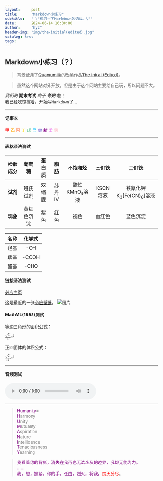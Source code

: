 ```yaml
---
layout:     post
title:      "Markdown小练习"
subtitle:   " \"练习一下Markdown的语法。\""
date:       2024-06-14 16:30:00
author:     "hyz"
header-img: "img/the-initial(edited).jpg"
catalog: true
tags:
---
```


## Markdown小练习（？）
>背景使用了[Quantumilk](https://b23.tv/VN1501A)的改编作品[The Initial (Edited)](https://b23.tv/LZ7VDnM)。

>虽然这个网站对外开放，但是由于这个网站主要给自己玩，所以问题不大。

*我们的* **期末考试** *终于* ***考完*** 啦！<br>
我已经吃饱撑着，开始写`Markdown`了...

---
#### 记事本
<span style="color:red;">甲</span> 
<span style="color:orange;">乙</span> 
<span style="color:coral;">丙</span> 
<span style="color:gold;">丁</span> 
<span style="color:MediumSeaGreen;">戊</span> 
<span style="color:DeepSkyBlue;">己</span> 
<span style="color:SlateBlue;">庚</span> 
<span style="color:purple;">新</span> 
<span style="color:violet;">壬</span> 
<span style="color:pink;">癸</span> 

---

#### 表格语法测试

| **检验成分** |  葡萄糖  | 蛋白质 | 脂肪  |         不饱和烃         |  三价铁   |                   二价铁                   |
| :------: | :---: | :-: | :-: | :------------------: | :----: | :-------------------------------------: |
|  **试剂**  | 班氏试剂  | 双缩脲 | 苏丹Ⅳ | 酸性KMnO<sub>4</sub>溶液 | KSCN溶液 | 铁氰化钾K<sub>3</sub>[Fe(CN)<sub>6</sub>]溶液 |
|  **现象**  | 黄红色沉淀 | 紫色  | 红色  |          褪色          |  血红色   |                  蓝色沉淀                   |

| **名称** | **化学式** |
| :----: | :-----: |
|   羟基   |   -OH   |
|   羧基   |  -COOH  |
|   醛基   |  -CHO   |

#### 链接语法测试

[必应主页](bing.com)<br>

这是最近的一张[必应壁纸](https://peapix.com/bing)。
![图片](https://img.peapix.com/dbc45c6900bb4bca99ad059910dde8c6_UHD.jpg "龙舟池日出，集美区，厦门，中国")

<audio src="https://music.163.com/song/media/outer/url?id=2040870797.mp3"></audio>

#### MathML(1998)测试

等边三角形的面积公式：
<div>
<math xmlns="http://www.w3.org/1998/Math/MathML">
  <mfrac>
    <mrow><msqrt><mn>3</mn></msqrt></mrow>
    <mn>4</mn>
  </mfrac>
  <msup><mi>a</mi><mn>2</mn></msup>
</math>
</div>

正四面体的体积公式：
<div>
<math xmlns="http://www.w3.org/1998/Math/MathML">
  <mfrac>
    <mrow><msqrt><mn>2</mn></msqrt></mrow>
    <mn>12</mn>
  </mfrac>
  <msup><mi>a</mi><mn>3</mn></msup>
</math>
</div>

---

#### 音频测试
<audio controls>
  <source src="https://m701.music.126.net/20250122105931/6e138a286e97e7966443f06deaf42eca/jdymusic/obj/wo3DlMOGwrbDjj7DisKw/35931562633/7ec9/eeb6/f0bc/967644e04568fe2cbed5fe459440638a.mp3?vuutv=L6U8nyAMu6gTunLl0Xl2864klBBJ+K7tbSLXGPwWeLD0e/TApo3OTfRqQyqUu8IY+7dTKJDIh11fPpfK7t1tHNqUWp8/G5o2005NtNme0g0=" type="audio/mpeg">
  您的浏览器不支持 audio 元素。
</audio>

---

> <font color="purple">Humanity</font>=
> <br><font color="purple">H</font><span style="color:grey;">armony</span>
> <br><font color="purple">U</font><span style="color:grey;">nity</span>
> <br><font color="purple">M</font><span style="color:grey;">utuality</span>
> <br><font color="purple">A</font><span style="color:grey;">spiration</span>
> <br><font color="purple">N</font><span style="color:grey;">ature</span>
> <br><font color="purple">I</font><span style="color:grey;">ntelligence</span>
> <br><font color="purple">T</font><span style="color:grey;">enaciousness</span>
> <br><font color="purple">Y</font><span style="color:grey;">earning</span>

><font color = purple>我看着你的背影，消失在我再也无法企及的边界，我却无能为力。</font><br>
><font color = purple>......</font><br>
><font color = purple>我，想，握紧，你的手。任由，烈火，将我，<font color="red">焚灭殆尽</font><span style="color:grey;">。</span></font>

